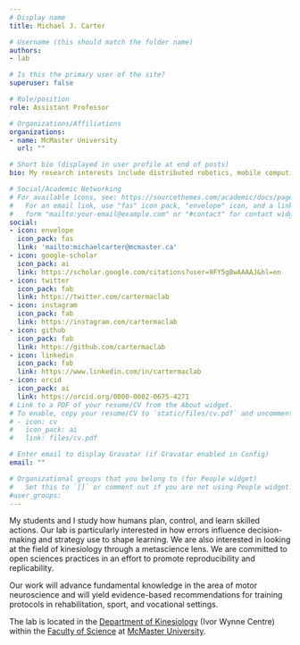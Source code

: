 ```yaml
---
# Display name
title: Michael J. Carter

# Username (this should match the folder name)
authors:
- lab

# Is this the primary user of the site?
superuser: false

# Role/position
role: Assistant Professor

# Organizations/Affiliations
organizations:
- name: McMaster University
  url: ""

# Short bio (displayed in user profile at end of posts)
bio: My research interests include distributed robotics, mobile computing and programmable matter.

# Social/Academic Networking
# For available icons, see: https://sourcethemes.com/academic/docs/page-builder/#icons
#   For an email link, use "fas" icon pack, "envelope" icon, and a link in the
#   form "mailto:your-email@example.com" or "#contact" for contact widget.
social:
- icon: envelope
  icon_pack: fas
  link: 'mailto:michaelcarter@mcmaster.ca'
- icon: google-scholar
  icon_pack: ai
  link: https://scholar.google.com/citations?user=9FY5gBwAAAAJ&hl=en
- icon: twitter
  icon_pack: fab
  link: https://twitter.com/cartermaclab
- icon: instagram
  icon_pack: fab
  link: https://instagram.com/cartermaclab
- icon: github
  icon_pack: fab
  link: https://github.com/cartermaclab
- icon: linkedin
  icon_pack: fab
  link: https://www.linkedin.com/in/cartermaclab
- icon: orcid
  icon_pack: ai
  link: https://orcid.org/0000-0002-0675-4271
# Link to a PDF of your resume/CV from the About widget.
# To enable, copy your resume/CV to `static/files/cv.pdf` and uncomment the lines below.
# - icon: cv
#   icon_pack: ai
#   link: files/cv.pdf

# Enter email to display Gravatar (if Gravatar enabled in Config)
email: ""

# Organizational groups that you belong to (for People widget)
#   Set this to `[]` or comment out if you are not using People widget.
#user_groups:
---
```


My students and I study how humans plan, control, and learn skilled actions. Our lab is particularly interested in how errors influence decision-making and strategy use to shape learning. We are also interested in looking at the field of kinesiology through a metascience lens. We are committed to open sciences practices in an effort to promote reproducibility and replicability. 

Our work will advance fundamental knowledge in the area of motor neuroscience and will yield evidence-based recommendations for training protocols in rehabilitation, sport, and vocational settings.

The lab is located in the [Department of Kinesiology](https://www.science.mcmaster.ca/kinesiology/) (Ivor Wynne Centre) within the [Faculty of Science](https://www.science.mcmaster.ca/) at [McMaster University](https://www.mcmaster.ca/).
